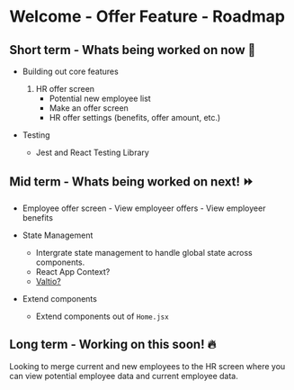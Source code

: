 # Welcome - Offer Feature - Roadmap

## Short term - Whats being worked on now 💪
- Building out core features
    1. HR offer screen
        - Potential new employee list
        - Make an offer screen
        - HR offer settings (benefits, offer amount, etc.)

- Testing
    - Jest and React Testing Library
    

## Mid term - Whats being worked on next! ⏩
- Employee offer screen
        - View employeer offers
        - View employeer benefits

- State Management
    - Intergrate state management to handle global state across components.
    - React App Context?
    - [Valtio?](https://github.com/pmndrs/valtio)

- Extend components
    - Extend components out of `Home.jsx`

## Long term - Working on this soon! 🔥
Looking to merge current and new employees to the HR screen where you can view potential employee data and current employee data.